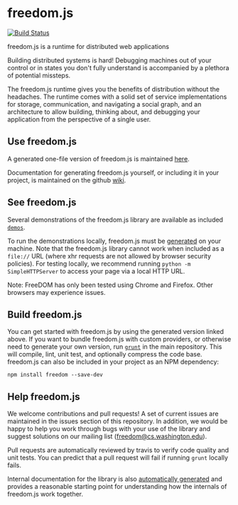 freedom.js
=======
[![Build Status](https://travis-ci.org/UWNetworksLab/freedom.png?branch=master)](https://travis-ci.org/UWNetworksLab/freedom)

freedom.js is a runtime for distributed web applications

Building distributed systems is hard! Debugging machines out of your control
or in states you don't fully understand is accompanied by a plethora of potential missteps.

The freedom.js runtime gives you the benefits of distribution without the headaches. The runtime comes with a solid set of service implementations
for storage, communication, and navigating a social graph, and an architecture to allow building, thinking about, and debugging your application from the perspective of a single user.

Use freedom.js
---------

A generated one-file version of freedom.js is maintained [here](https://homes.cs.washington.edu/~wrs/freedom.js).

Documentation for generating freedom.js yourself, or including it in your project, is maintained
on the github [wiki](https://github.com/UWNetworksLab/freedom/wiki).

See freedom.js
-------

Several demonstrations of the freedom.js library are available as included [```demos```](https://homes.cs.washington.edu/~wrs/demo/).

To run the demonstrations locally, freedom.js must be [generated](#build-freedomjs) on your machine.  Note that the freedom.js library cannot work when included as a ```file://``` URL (where xhr requests are not allowed by browser security policies). For testing locally, we recommend running ```python -m SimpleHTTPServer``` to access your page via a local HTTP URL.

Note: FreeDOM has only been tested using Chrome and Firefox.
Other browsers may experience issues.

Build freedom.js
---------

You can get started with freedom.js by using the generated version linked above. If you want to bundle freedom.js with custom providers, or otherwise need to generate your own version, run [```grunt```](http://gruntjs.com) in the main repository.  This will compile, lint, unit test, and optionally compress the code base. freedom.js can also be included in your project as an NPM dependency:

    npm install freedom --save-dev

Help freedom.js
---------

We welcome contributions and pull requests! A set of current issues are maintained in the issues section of this repository. In addition, we would be happy to help you work through bugs with your use of the library and suggest solutions on our mailing list ([freedom@cs.washington.edu](mailto:freedom@cs.washington.edu)).

Pull requests are automatically reviewed by travis to verify code quality and unit tests. You can predict that a pull request will fail if running ```grunt``` locally fails.

Internal documentation for the library is also [automatically generated](https://homes.cs.washington.edu/~wrs/tools/doc) and provides a reasonable starting point for understanding how the internals of freedom.js work together.
